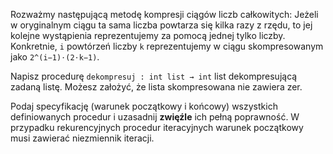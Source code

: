 Rozważmy następującą metodę kompresji ciągów liczb całkowitych:
Jeżeli w oryginalnym ciągu ta sama liczba powtarza się kilka razy z rzędu, to jej kolejne wystąpienia reprezentujemy za pomocą jednej tylko liczby.
Konkretnie, `i` powtórzeń liczby `k` reprezentujemy w ciągu skompresowanym jako `2^(i−1)⋅(2⋅k−1)`.  

Napisz procedurę `dekompresuj : int list → int` list dekompresującą zadaną listę.
Możesz założyć, że lista skompresowana nie zawiera zer.  

Podaj specyfikację (warunek początkowy i końcowy) wszystkich definiowanych procedur i uzasadnij **zwięźle** ich pełną poprawność.
W przypadku rekurencyjnych procedur iteracyjnych warunek początkowy musi zawierać niezmiennik iteracji. 
